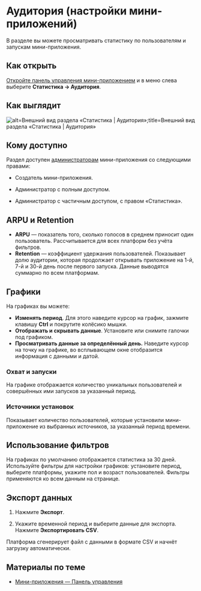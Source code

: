 
<!-- ---
title: 'Мини-приложения | Панель управления | Статистика | Аудитория'
is_hidden: false
is_search_available: true
menu: 'main_menu'
visible_to_search_robots: true
meta_description: 
redirect_to: 
lang: ru
--- -->


<!-- mini-apps/settings/stats/audience -->

# Аудитория (настройки мини-приложений)

В разделе вы можете просматривать статистику по пользователям и запускам мини-приложения.

## Как открыть

[Откройте панель управления мини-приложением](mini-apps/settings/overview) и в меню слева выберите **Статистика&nbsp;&rarr; Аудитория**.

## Как выглядит

<!-- exclusions/_images/mini-apps/settings/stats/audience-main.png -->
![alt=Внешний вид раздела «Статистика | Аудитория»;title=Внешний вид раздела «Статистика | Аудитория»](715a42368fca6b73b53b166aa05159d045b6f9bca750ddad7a8d09d5 "-4737572459153286548")

## Кому доступно

Раздел доступен [администраторам](mini-apps/settings/managers) мини-приложения со следующими правами:

* Создатель мини-приложения.

* Администратор с полным доступом.

* Администратор с частичным доступом, с правом «Статистика».

## ARPU и Retention

* **ARPU** — показатель того, сколько голосов в среднем приносит один пользователь. Рассчитывается для всех платформ без учёта фильтров.
* **Retention** — коэффициент удержания пользователей. Показывает долю аудитории, которая продолжает открывать приложение на 1-й, 7-й и 30-й день после первого запуска. Данные выводятся суммарно по всем платформам.

<!--
![alt=Значения ARPU и Retention;title=Значения ARPU и Retention](de8dfd1fe8ba99a42713fa8643630c930af9b1577d480c8a553c13da "-5580226483127066156")TO_DO-->

## Графики

На графиках вы можете:

* **Изменять период**. Для этого наведите курсор на график, зажмите клавишу **Ctrl** и покрутите колёсико мышки.
* **Отображать и скрывать данные**. Установите или снимите галочки под графиком.
* **Просматривать данные за определённый день.** Наведите курсор на точку на графике, во всплывающем окне отобразится информация с данными и датой.

### Охват и запуски

На графике отображается количество уникальных пользователей и совершённых ими запусков за указанный период.

<!--![alt=Охват и запуски;title=Охват и запуски](de8dfd1fe8ba99a42713fa8643630c930af9b1577d480c8a553c13da "-5580226483127066156")TO_DO-->

### Источники установок

Показывает количество пользователей, которые установили мини-приложение из выбранных источников, за указанный период времени. 

<!--![alt=Источники запусков;title=Источники запусков](de8dfd1fe8ba99a42713fa8643630c930af9b1577d480c8a553c13da "-5580226483127066156")TO_DO--> 

## Использование фильтров

На графиках по умолчанию отображается статистика за 30 дней. Используйте фильтры для настройки графиков: установите период, выберите платформы, укажите пол и возраст пользователей. Фильтры применяются ко всем данным на странице.

<!--![alt=Блок с фильтрами;title=Блок с фильтрами](de8dfd1fe8ba99a42713fa8643630c930af9b1577d480c8a553c13da "-5580226483127066156")TO_DO-->

## Экспорт данных

1. Нажмите **Экспорт**.

1. Укажите временной период и выберите данные для экспорта. Нажмите **Экспортировать CSV**.

Платформа сгенерирует файл с данными в формате CSV и начнёт загрузку автоматически.

## Материалы по теме

* [Мини-приложения — Панель управления](mini-apps/settings/overview)
